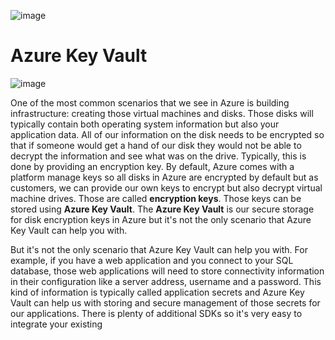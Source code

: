 ![image](https://github.com/user-attachments/assets/fa948d74-57a4-437f-adb6-241edd188f8e)


# Azure Key Vault

![image](https://github.com/user-attachments/assets/f6027f0f-4d8d-4912-8b36-31831c9f80ff)

One of the most common scenarios that we see in Azure is building infrastructure: creating those virtual machines and disks.
Those disks will typically contain both operating system information but also your application data. All of our information on the disk needs to be encrypted so that if someone would get a hand of our disk they would not be able to decrypt the information and see what was on the drive. Typically, this is done by providing an encryption key. By default, Azure comes with a platform manage keys so all disks in Azure are encrypted by default but as customers, we can provide our own keys to encrypt but also decrypt virtual machine drives. Those are called **encryption keys**. Those keys can be stored using **Azure Key Vault**. The **Azure Key Vault** is our secure storage for disk encryption keys in Azure but it's not the only scenario that Azure Key Vault can help you with.

But it's not the only scenario that Azure Key Vault can help you with. For example, if you have a web application and you connect to your SQL database, those web applications will need to store connectivity information in their configuration like a server address, username and a password. This kind of information is typically called application secrets and Azure Key Vault can help us with storing and secure management of those secrets for our applications. There is plenty of additional SDKs so it's very easy to integrate your existing
